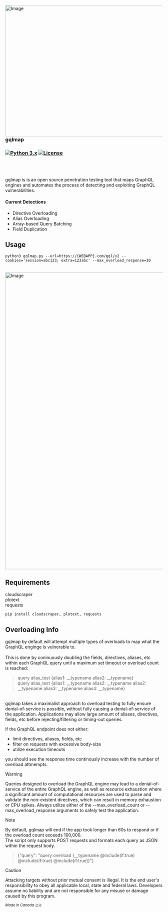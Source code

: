 
<!-- <img width="270" height="320" align="left" alt="Image" src="https://github.com/user-attachments/assets/9e780001-edeb-448f-8e83-813270309f59" />  -->
<img width="700" height="420" align="left" alt="Image" src="https://github.com/user-attachments/assets/ad4d3cc8-6580-4a11-93b5-b426db15266a" />


### gqlmap  
### [![Python 3.x](https://img.shields.io/badge/python-3.11.x-yellow.svg)](https://www.python.org/) [![License](https://img.shields.io/badge/license-GPLv3-red.svg)](https://raw.githubusercontent.com/TaranYourAss/gqlmap/master/LICENSE)

<br clear="right"/>  
<br clear="left"/>  
<br>  
gqlmap is is an open source penetration testing tool that maps GraphQL engines and automates the process of detecting and exploiting GraphQL vulnerabilities.  

#### Current Detections
- Directive Overloading
- Alias Overloading
- Array-based Query Batching
- Field Duplication


## Usage
```
python3 gqlmap.py --url=https://{WEBAPP}.com/gql/v2 --cookies='session=abc123; extra=123abc' --max_overload_response=30
```
<br>
<img width="1327" height="950" alt="Image" src="https://github.com/user-attachments/assets/e01c82a6-3154-460c-bbf0-f8e2e34554a7" />  

## Requirements  
cloudscraper  
plotext  
requests  
```
pip install cloudscraper, plotext, requests
```

## Overloading Info
gqlmap by default will attempt multiple types of overloads to map what the GraphQL enginge is vulnerable to.  
<br>
This is done by coninuously doubling the fields, directives, aliases, etc within each GraphQL query until a maximum set timeout or overload count is reached:  
> query alias_test {alias1: __typename alias2: __typename}  
> query alias_test {alias1: __typename alias2: __typename alias2: __typename alias3: __typename alias4: __typename}  
<br>
gqlmap takes a maximalist approach to overload testing to fully ensure denial-of-service is possible, without fully causing a denial-of-service of the application.  Applications may allow large amount of aliases, directives, fields, etc before rejecting/filtering or timing-out queries.  
  
If the GraphQL endpoint does not either:  
- limit directives, aliases, fields, etc
- filter on requests with excessive body-size
- utilize execution timeouts  

you should see the response time continously increase with the number of overload attmempts.  

> [!WARNING]
> Queries designed to overload the GraphQL engine may lead to a denial-of-service of the entire GraphQL engine, as well as resource exhaustion where a significant amount of computational resources are used to parse and validate the non-existent directives, which can result in memory exhaustion or CPU spikes.
> Always utilize either of the --max_overload_count or --max_overload_response arguments to safely test the application.  

> [!NOTE]  
> By default, gqlmap will end if the app took longer than 60s to respond or if the overload count exceeds 100,000.  
> The script only supports POST requests and formats each query as JSON within the request body.

> {"query": "query overload {__typename @include(if:true) @include(if:true) @include(if:true)}"}




> [!CAUTION]
> Attacking targets without prior mutual consent is illegal. It is the end user's responsibility to obey all applicable local, state and federal laws. Developers assume no liability and are not responsible for any misuse or damage caused by this program.

<sub><em>Made in Canada 🇨🇦</em></sub>
